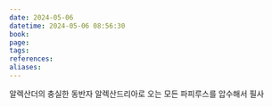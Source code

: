 ```yaml
---
date: 2024-05-06
datetime: 2024-05-06 08:56:30
book: 
page: 
tags: 
references: 
aliases:
---
```

알렉산더의 충실한 동반자
알렉산드리아로 오는 모든 파피루스를 압수해서 필사
